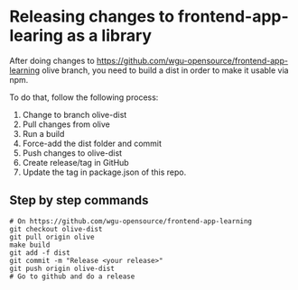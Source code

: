 # Releasing changes to frontend-app-learing as a library

After doing changes to https://github.com/wgu-opensource/frontend-app-learning olive branch, you need to build a dist in order to make it usable via npm.

To do that, follow the following process:

1. Change to branch olive-dist
2. Pull changes from olive
3. Run a build
4. Force-add the dist folder and commit
5. Push changes to olive-dist
6. Create release/tag in GitHub
7. Update the tag in package.json of this repo.

## Step by step commands

```
# On https://github.com/wgu-opensource/frontend-app-learning
git checkout olive-dist
git pull origin olive
make build
git add -f dist
git commit -m "Release <your release>"
git push origin olive-dist
# Go to github and do a release
```
